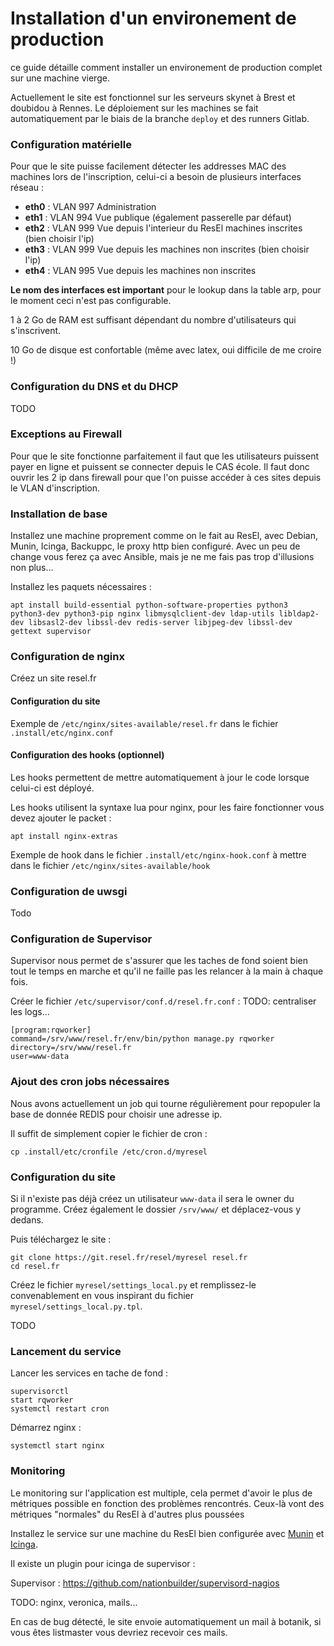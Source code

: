Installation d'un environement de production
============================================

ce guide détaille comment installer un environement de production complet sur
une machine vierge.

Actuellement le site est fonctionnel sur les serveurs skynet à Brest et doubidou à Rennes. Le déploiement sur les machines se fait automatiquement par le biais de la branche `deploy` et des runners Gitlab.


### Configuration matérielle

Pour que le site puisse facilement détecter les addresses MAC des machines lors de l'inscription, celui-ci a besoin de plusieurs interfaces réseau :
 - **eth0** : VLAN 997 Administration
 - **eth1** : VLAN 994 Vue publique (également passerelle par défaut)
 - **eth2** : VLAN 999 Vue depuis l'interieur du ResEl machines inscrites (bien choisir l'ip)
 - **eth3** : VLAN 999 Vue depuis les machines non inscrites (bien choisir l'ip)
 - **eth4** : VLAN 995 Vue depuis les machines non inscrites

**Le nom des interfaces est important** pour le lookup dans la table arp, pour le moment ceci n'est pas configurable.

1 à 2 Go de RAM est suffisant dépendant du nombre d'utilisateurs qui s'inscrivent.

10 Go de disque est confortable (même avec latex, oui difficile de me croire !)

### Configuration du DNS et du DHCP
TODO

### Exceptions au Firewall

Pour que le site fonctionne parfaitement il faut que les utilisateurs puissent payer en ligne et puissent se connecter depuis le CAS école. Il faut donc ouvrir les 2 ip dans firewall pour que l'on puisse accéder à ces sites depuis le VLAN d'inscription.

### Installation de base

Installez une machine proprement comme on le fait au ResEl, avec Debian, Munin, Icinga, Backuppc, le proxy http bien configuré. Avec un peu de change vous ferez ça avec Ansible, mais je ne me fais pas trop d'illusions non plus...

Installez les paquets nécessaires :
```
apt install build-essential python-software-properties python3 python3-dev python3-pip nginx libmysqlclient-dev ldap-utils libldap2-dev libsasl2-dev libssl-dev redis-server libjpeg-dev libssl-dev gettext supervisor
```

### Configuration de nginx
Créez un site resel.fr

#### Configuration du site
Exemple de `/etc/nginx/sites-available/resel.fr` dans le fichier `.install/etc/nginx.conf`  


#### Configuration des hooks (optionnel)
Les hooks permettent de mettre automatiquement à jour le code lorsque celui-ci est déployé.

Les hooks utilisent la syntaxe lua pour nginx, pour les faire fonctionner vous devez ajouter le packet :
```
apt install nginx-extras
```

Exemple de hook dans le fichier `.install/etc/nginx-hook.conf` à mettre dans le fichier `/etc/nginx/sites-available/hook`

### Configuration de uwsgi
Todo

### Configuration de Supervisor
Supervisor nous permet de s'assurer que les taches de fond soient bien tout le temps en marche et qu'il ne faille pas les relancer à la main à chaque fois.

Créer le fichier `/etc/supervisor/conf.d/resel.fr.conf` :
TODO: centraliser les logs... 

```
[program:rqworker]
command=/srv/www/resel.fr/env/bin/python manage.py rqworker
directory=/srv/www/resel.fr
user=www-data
```

### Ajout des cron jobs nécessaires
Nous avons actuellement un job qui tourne régulièrement pour repopuler la base
de donnée REDIS pour choisir une adresse ip.

Il suffit de simplement copier le fichier de cron :
```
cp .install/etc/cronfile /etc/cron.d/myresel
```

### Configuration du site
Si il n'existe pas déjà créez un utilisateur `www-data` il sera le owner du programme.
Créez également le dossier `/srv/www/` et déplacez-vous y dedans.

Puis téléchargez le site :
```
git clone https://git.resel.fr/resel/myresel resel.fr
cd resel.fr
```

Créez le fichier `myresel/settings_local.py` et remplissez-le convenablement en vous inspirant du fichier `myresel/settings_local.py.tpl`.

TODO

### Lancement du service

Lancer les services en tache de fond :
```
supervisorctl
start rqworker
systemctl restart cron
```

Démarrez nginx :
```
systemctl start nginx
```

### Monitoring

Le monitoring sur l'application est multiple, cela permet d'avoir le plus de métriques possible en fonction des problèmes rencontrés. Ceux-là vont des métriques "normales" du ResEl à d'autres plus poussées

Installez le service sur une machine du ResEl bien configurée avec [Munin](https://munin.resel.fr) et [Icinga](https://icinga.resel.fr).

Il existe un plugin pour icinga de supervisor : 

Supervisor : https://github.com/nationbuilder/supervisord-nagios


TODO: nginx, veronica, mails...

En cas de bug détecté, le site envoie automatiquement un mail à botanik, si vous êtes listmaster vous devriez recevoir ces mails.
